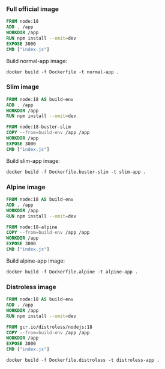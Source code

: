 ### Full official image

```dockerfile
FROM node:18
ADD . /app
WORKDIR /app
RUN npm install --omit=dev
EXPOSE 3000
CMD ["index.js"]
```

Build normal-app image:

```
docker build -f Dockerfile -t normal-app .
```

### Slim image

```dockerfile
FROM node:18 AS build-env
ADD . /app
WORKDIR /app
RUN npm install --omit=dev

FROM node:18-buster-slim
COPY --from=build-env /app /app
WORKDIR /app
EXPOSE 3000
CMD ["index.js"]
```

Build slim-app image:

```
docker build -f Dockerfile.buster-slim -t slim-app .
```

### Alpine image

```dockerfile
FROM node:18 AS build-env
ADD . /app
WORKDIR /app
RUN npm install --omit=dev

FROM node:18-alpine
COPY --from=build-env /app /app
WORKDIR /app
EXPOSE 3000
CMD ["index.js"]
```

Build alpine-app image:

```
docker build -f Dockerfile.alpine -t alpine-app .
```

### Distroless image

```dockerfile
FROM node:18 AS build-env
ADD . /app
WORKDIR /app
RUN npm install --omit=dev

FROM gcr.io/distroless/nodejs:18
COPY --from=build-env /app /app
WORKDIR /app
EXPOSE 3000
CMD ["index.js"]
```
```
docker build -f Dockerfile.distroless -t distroless-app .
```
